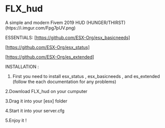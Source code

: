 # FLX_hud
A simple and modern Fivem 2019 HUD (HUNGER/THIRST)
(htps://i.imgur.com/Fpg7pUV.png)

ESSENTIALS:
[https://github.com/ESX-Org/esx_basicneeds]

[https://github.com/ESX-Org/esx_status] 

[https://github.com/ESX-Org/es_extended]

INSTALLATION :

1. First you need to install esx_status , esx_basicneeds , and es_extended (follow the each documentation for any problems)

2.Download FLX_hud on your cumputer

3.Drag it into your [esx] folder

4.Start it into your server.cfg 

5.Enjoy it !
